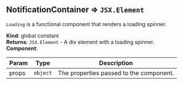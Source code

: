 <a name="NotificationContainer"></a>

## NotificationContainer ⇒ <code>JSX.Element</code>
`Loading` is a functional component that renders a loading spinner.

**Kind**: global constant  
**Returns**: <code>JSX.Element</code> - A div element with a loading spinner.  
**Component**:   

| Param | Type | Description |
| --- | --- | --- |
| props | <code>object</code> | The properties passed to the component. |

